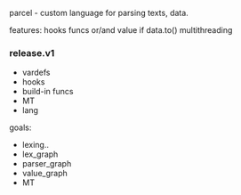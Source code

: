 parcel - custom language for parsing texts, data.

features:
    hooks
    funcs
    or/and value
    if
    data.to()
    multithreading


### release.v1
- vardefs
- hooks
- build-in funcs
- MT
- lang


goals:
- lexing..
- lex_graph
- parser_graph
- value_graph
- MT
